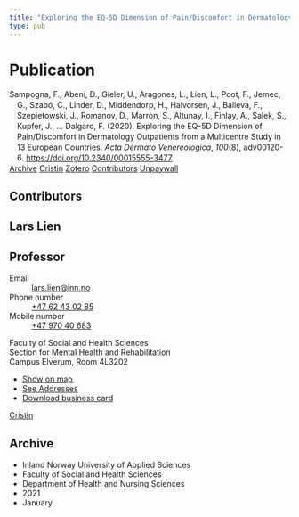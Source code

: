 ```yaml
---
title: "Exploring the EQ-5D Dimension of Pain/Discomfort in Dermatology Outpatients from a Multicentre Study in 13 European Countries"
type: pub
---
```

<h1>Publication</h1>
<article id="csl-bib-container-N3KYXK87" class="csl-bib-container">
  <div class="csl-bib-body" style="line-height: 1.35; padding-left: 1em; text-indent:-1em;">
  <div class="csl-entry">Sampogna, F., Abeni, D., Gieler, U., Aragones, L., Lien, L., Poot, F., Jemec, G., Szab&#xF3;, C., Linder, D., Middendorp, H., Halvorsen, J., Balieva, F., Szepietowski, J., Romanov, D., Marron, S., Altunay, I., Finlay, A., Salek, S., Kupfer, J., &#x2026; Dalgard, F. (2020). Exploring the EQ-5D Dimension of Pain/Discomfort in Dermatology Outpatients from a Multicentre Study in 13 European Countries. <i>Acta Dermato Venereologica</i>, <i>100</i>(8), adv00120-6. <a href="https://doi.org/10.2340/00015555-3477">https://doi.org/10.2340/00015555-3477</a></div>
</div>
  <div class="csl-bib-buttons">
    <a href="#taxonomy-article-N3KYXK87" class="csl-bib-button">Archive</a>
    <a href="https://app.cristin.no/results/show.jsf?id=1871765" alt="Cristin URL" class="csl-bib-button">Cristin</a>
    <a href="http://zotero.org/groups/5022929/items/N3KYXK87" alt="Zotero URL" class="csl-bib-button">Zotero</a>
    <a href="#contributors-article-N3KYXK87" class="csl-bib-button">Contributors</a>
    <a href="https://doi.org/10.2340/00015555-3477" class="csl-bib-button">Unpaywall</a>
  </div>
  <div id="csl-bib-meta-container-N3KYXK87"></div>
</article>
<div id="csl-bib-meta-N3KYXK87" class="csl-bib-meta">
  <article id="contributors-article-N3KYXK87" class="contributors-article">
    <h1>Contributors</h1>
    <div class="personas">
<div class="vrtx-hinn-person-card">
<div class="photo">
<i class="lar la-user-circle missing-person"></i>
</div>
<div class="info">
<hgroup><h1>Lars Lien</h1>
<h2>Professor</h2>
</hgroup><dl>
<dt>Email</dt>
<dd>
<a href="mailto:lars.lien@inn.no">lars.lien@inn.no</a>
</dd>
<dt>Phone number</dt>
<dd><a href="tel:+4762430285">
+47 62 43 02 85
</a></dd>
<dt>Mobile number</dt>
<dd><a href="tel:+4797040683">
+47 970 40 683
</a></dd>
</dl>
<p>
Faculty of Social and Health Sciences<br>
Section for Mental Health and Rehabilitation<br>
Campus Elverum,
Room 4L3202
</p>
<ul class="vrtx-hinn-links">
<li><a href="https://www.google.com/maps?q=60.88177,11.53669">Show on map</a></li>
<li><a href="https://www.inn.no/english/find-an-employee/lars-lien.html#vrtx-hinn-addresses">See Addresses</a></li>
<li><a href="https://www.inn.no/english/find-an-employee/lars-lien.html?vrtx=vcf">Download business card</a></li>
</ul>
</div>
</div>
<a href="https://app.cristin.no/persons/show.jsf?id=14287" alt="Cristin URL" class="personas-cristin">Cristin</a>
</div>
  </article>
  <article id="taxonomy-article-N3KYXK87" class="taxonomy-article">
    <h1>Archive</h1>
    <ul>
      <li>Inland Norway University of Applied Sciences</li>
      <li>Faculty of Social and Health Sciences</li>
      <li>Department of Health and Nursing Sciences</li>
      <li>2021</li>
      <li>January</li>
    </ul>
  </article>
</div>

